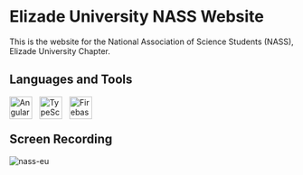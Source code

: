 # Elizade University NASS Website
This is the website for the National Association of Science Students (NASS), Elizade University Chapter.

## Languages and Tools
<img align="left" alt="Angular" title="Angular" width="40px" style="padding-right:10px;" src="https://cdn.jsdelivr.net/gh/devicons/devicon/icons/angularjs/angularjs-plain.svg" />

<img align="left" alt="TypeScript" title="TypeScript" width="40px" style="padding-right:10px;" src="https://cdn.jsdelivr.net/gh/devicons/devicon/icons/typescript/typescript-plain.svg" />

<img align="left" alt="Firebase" title="Firebase" width="40px" style="padding-right:10px;" src="https://cdn.jsdelivr.net/gh/devicons/devicon/icons/firebase/firebase-plain.svg" />
<br/><br/>

## Screen Recording

![nass-eu](https://github.com/Daniel-Ope06/nass-app/assets/97707320/f82473c4-289f-4e35-a97d-5f04dbfb1de0)
